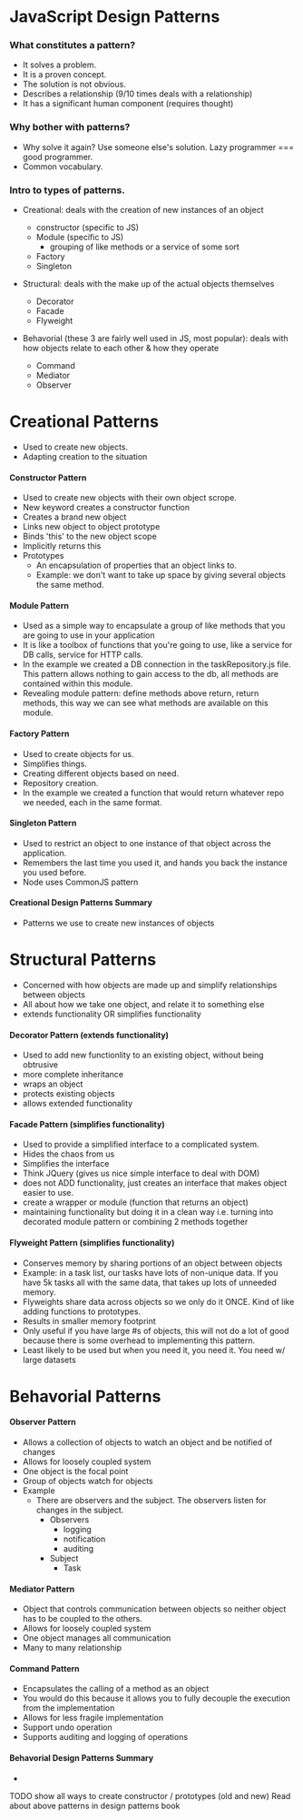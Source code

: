 # JavaScript Design Patterns

### What constitutes a pattern?

- It solves a problem.
- It is a proven concept.
- The solution is not obvious.
- Describes a relationship (9/10 times deals with a relationship)
- It has a significant human component (requires thought)

### Why bother with patterns?

- Why solve it again? Use someone else's solution. Lazy programmer === good programmer.
- Common vocabulary.

### Intro to types of patterns.

- Creational: deals with the creation of new instances of an object

  - constructor (specific to JS)
  - Module (specific to JS)
    - grouping of like methods or a service of some sort
  - Factory
  - Singleton

- Structural: deals with the make up of the actual objects themselves

  - Decorator
  - Facade
  - Flyweight

- Behavorial (these 3 are fairly well used in JS, most popular): deals with how objects relate to each other & how they operate
  - Command
  - Mediator
  - Observer

# Creational Patterns

- Used to create new objects.
- Adapting creation to the situation

#### Constructor Pattern

- Used to create new objects with their own object scrope.
- New keyword creates a constructor function
- Creates a brand new object
- Links new object to object prototype
- Binds 'this' to the new object scope
- Implicitly returns this
- Prototypes
  - An encapsulation of properties that an object links to.
  - Example: we don't want to take up space by giving several objects the same method.

#### Module Pattern

- Used as a simple way to encapsulate a group of like methods that you are going to use in your application
- It is like a toolbox of functions that you're going to use, like a service for DB calls, service for HTTP calls.
- In the example we created a DB connection in the taskRepository.js file. This pattern allows nothing to gain access to the db, all methods are contained within this module.
- Revealing module pattern: define methods above return, return methods, this way we can see what methods are available on this module.

#### Factory Pattern

- Used to create objects for us.
- Simplifies things.
- Creating different objects based on need.
- Repository creation.
- In the example we created a function that would return whatever repo we needed, each in the same format.

#### Singleton Pattern

- Used to restrict an object to one instance of that object across the application.
- Remembers the last time you used it, and hands you back the instance you used before.
- Node uses CommonJS pattern

#### Creational Design Patterns Summary

- Patterns we use to create new instances of objects

# Structural Patterns

- Concerned with how objects are made up and simplify relationships between objects
- All about how we take one object, and relate it to something else
- extends functionality OR simplifies functionality

#### Decorator Pattern (extends functionality)

- Used to add new functionlity to an existing object, without being obtrusive
- more complete inheritance
- wraps an object
- protects existing objects
- allows extended functionality

#### Facade Pattern (simplifies functionality)

- Used to provide a simplified interface to a complicated system.
- Hides the chaos from us
- Simplifies the interface
- Think JQuery (gives us nice simple interface to deal with DOM)
- does not ADD functionality, just creates an interface that makes object easier to use.
- create a wrapper or module (function that returns an object)
- maintaining functionality but doing it in a clean way i.e. turning into decorated module pattern or combining 2 methods together

#### Flyweight Pattern (simplifies functionality)

- Conserves memory by sharing portions of an object between objects
- Example: in a task list, our tasks have lots of non-unique data. If you have 5k tasks all with the same data, that takes up lots of unneeded memory.
- Flyweights share data across objects so we only do it ONCE. Kind of like adding functions to prototypes.
- Results in smaller memory footprint
- Only useful if you have large #s of objects, this will not do a lot of good because there is some overhead to implementing this pattern.
- Least likely to be used but when you need it, you need it. You need w/ large datasets

# Behavorial Patterns

#### Observer Pattern

- Allows a collection of objects to watch an object and be notified of changes
- Allows for loosely coupled system
- One object is the focal point
- Group of objects watch for objects
- Example
  - There are observers and the subject. The observers listen for changes in the subject.
    - Observers
      - logging
      - notification
      - auditing
    - Subject
      - Task

#### Mediator Pattern

- Object that controls communication between objects so neither object has to be coupled to the others.
- Allows for loosely coupled system
- One object manages all communication
- Many to many relationship

#### Command Pattern

- Encapsulates the calling of a method as an object
- You would do this because it allows you to fully decouple the execution from the implementation
- Allows for less fragile implementation
- Support undo operation
- Supports auditing and logging of operations

#### Behavorial Design Patterns Summary

-

TODO
show all ways to create constructor / prototypes (old and new)
Read about above patterns in design patterns book
